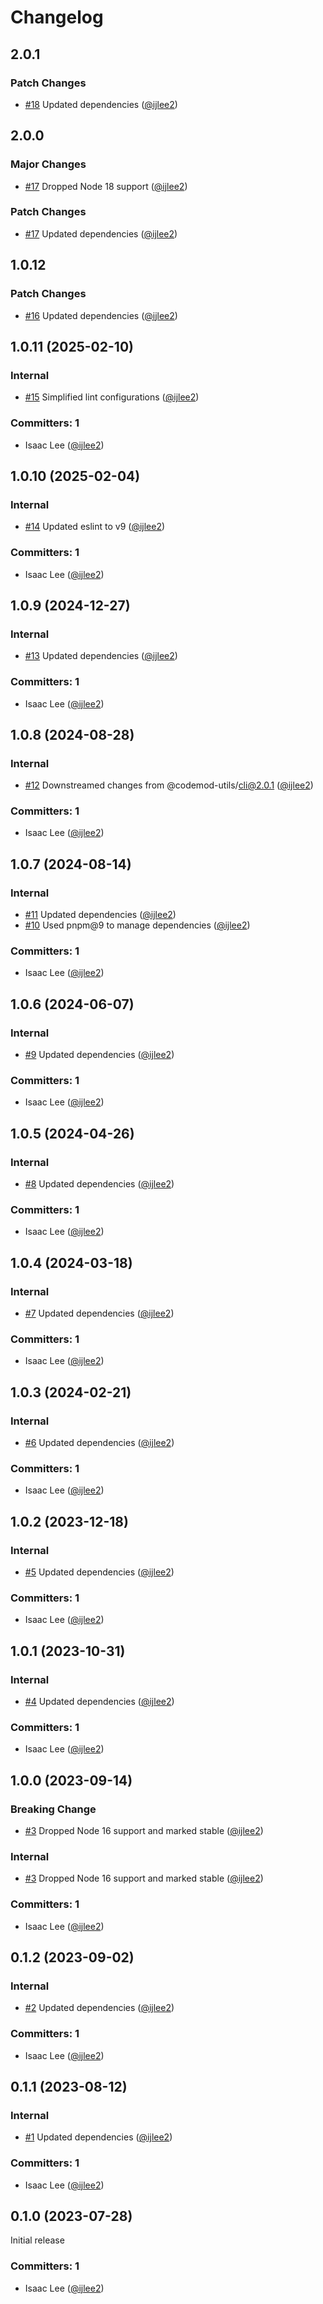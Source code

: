 # Changelog

## 2.0.1

### Patch Changes

- [#18](https://github.com/ijlee2/ember-codemod-rename-test-modules/pull/18) Updated dependencies ([@ijlee2](https://github.com/ijlee2))

## 2.0.0

### Major Changes

- [#17](https://github.com/ijlee2/ember-codemod-rename-test-modules/pull/17) Dropped Node 18 support ([@ijlee2](https://github.com/ijlee2))

### Patch Changes

- [#17](https://github.com/ijlee2/ember-codemod-rename-test-modules/pull/17) Updated dependencies ([@ijlee2](https://github.com/ijlee2))

## 1.0.12

### Patch Changes

- [#16](https://github.com/ijlee2/ember-codemod-rename-test-modules/pull/16) Updated dependencies ([@ijlee2](https://github.com/ijlee2))

## 1.0.11 (2025-02-10)

### Internal

- [#15](https://github.com/ijlee2/ember-codemod-rename-test-modules/pull/15) Simplified lint configurations ([@ijlee2](https://github.com/ijlee2))

### Committers: 1

- Isaac Lee ([@ijlee2](https://github.com/ijlee2))

## 1.0.10 (2025-02-04)

### Internal

- [#14](https://github.com/ijlee2/ember-codemod-rename-test-modules/pull/14) Updated eslint to v9 ([@ijlee2](https://github.com/ijlee2))

### Committers: 1

- Isaac Lee ([@ijlee2](https://github.com/ijlee2))

## 1.0.9 (2024-12-27)

### Internal

- [#13](https://github.com/ijlee2/ember-codemod-rename-test-modules/pull/13) Updated dependencies ([@ijlee2](https://github.com/ijlee2))

### Committers: 1

- Isaac Lee ([@ijlee2](https://github.com/ijlee2))

## 1.0.8 (2024-08-28)

### Internal

- [#12](https://github.com/ijlee2/ember-codemod-rename-test-modules/pull/12) Downstreamed changes from @codemod-utils/cli@2.0.1 ([@ijlee2](https://github.com/ijlee2))

### Committers: 1

- Isaac Lee ([@ijlee2](https://github.com/ijlee2))

## 1.0.7 (2024-08-14)

### Internal

- [#11](https://github.com/ijlee2/ember-codemod-rename-test-modules/pull/11) Updated dependencies ([@ijlee2](https://github.com/ijlee2))
- [#10](https://github.com/ijlee2/ember-codemod-rename-test-modules/pull/10) Used pnpm@9 to manage dependencies ([@ijlee2](https://github.com/ijlee2))

### Committers: 1

- Isaac Lee ([@ijlee2](https://github.com/ijlee2))

## 1.0.6 (2024-06-07)

### Internal

- [#9](https://github.com/ijlee2/ember-codemod-rename-test-modules/pull/9) Updated dependencies ([@ijlee2](https://github.com/ijlee2))

### Committers: 1

- Isaac Lee ([@ijlee2](https://github.com/ijlee2))

## 1.0.5 (2024-04-26)

### Internal

- [#8](https://github.com/ijlee2/ember-codemod-rename-test-modules/pull/8) Updated dependencies ([@ijlee2](https://github.com/ijlee2))

### Committers: 1

- Isaac Lee ([@ijlee2](https://github.com/ijlee2))

## 1.0.4 (2024-03-18)

### Internal

- [#7](https://github.com/ijlee2/ember-codemod-rename-test-modules/pull/7) Updated dependencies ([@ijlee2](https://github.com/ijlee2))

### Committers: 1

- Isaac Lee ([@ijlee2](https://github.com/ijlee2))

## 1.0.3 (2024-02-21)

### Internal

- [#6](https://github.com/ijlee2/ember-codemod-rename-test-modules/pull/6) Updated dependencies ([@ijlee2](https://github.com/ijlee2))

### Committers: 1

- Isaac Lee ([@ijlee2](https://github.com/ijlee2))

## 1.0.2 (2023-12-18)

### Internal

- [#5](https://github.com/ijlee2/ember-codemod-rename-test-modules/pull/5) Updated dependencies ([@ijlee2](https://github.com/ijlee2))

### Committers: 1

- Isaac Lee ([@ijlee2](https://github.com/ijlee2))

## 1.0.1 (2023-10-31)

### Internal

- [#4](https://github.com/ijlee2/ember-codemod-rename-test-modules/pull/4) Updated dependencies ([@ijlee2](https://github.com/ijlee2))

### Committers: 1

- Isaac Lee ([@ijlee2](https://github.com/ijlee2))

## 1.0.0 (2023-09-14)

### Breaking Change

- [#3](https://github.com/ijlee2/ember-codemod-rename-test-modules/pull/3) Dropped Node 16 support and marked stable ([@ijlee2](https://github.com/ijlee2))

### Internal

- [#3](https://github.com/ijlee2/ember-codemod-rename-test-modules/pull/3) Dropped Node 16 support and marked stable ([@ijlee2](https://github.com/ijlee2))

### Committers: 1

- Isaac Lee ([@ijlee2](https://github.com/ijlee2))

## 0.1.2 (2023-09-02)

### Internal

- [#2](https://github.com/ijlee2/ember-codemod-rename-test-modules/pull/2) Updated dependencies ([@ijlee2](https://github.com/ijlee2))

### Committers: 1

- Isaac Lee ([@ijlee2](https://github.com/ijlee2))

## 0.1.1 (2023-08-12)

### Internal

- [#1](https://github.com/ijlee2/ember-codemod-rename-test-modules/pull/1) Updated dependencies ([@ijlee2](https://github.com/ijlee2))

### Committers: 1

- Isaac Lee ([@ijlee2](https://github.com/ijlee2))

## 0.1.0 (2023-07-28)

Initial release

### Committers: 1

- Isaac Lee ([@ijlee2](https://github.com/ijlee2))
